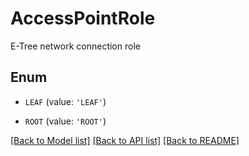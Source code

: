# AccessPointRole

E-Tree network connection role

## Enum

* `LEAF` (value: `'LEAF'`)

* `ROOT` (value: `'ROOT'`)

[[Back to Model list]](../README.md#documentation-for-models) [[Back to API list]](../README.md#documentation-for-api-endpoints) [[Back to README]](../README.md)


